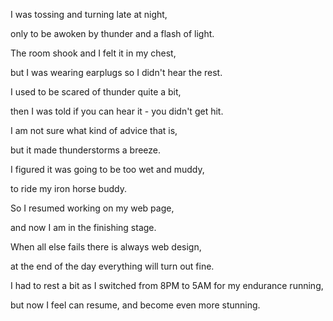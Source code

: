 I was tossing and turning late at night,

only to be awoken by thunder and a flash of light.

The room shook and I felt it in my chest,

but I was wearing earplugs so I didn't hear the rest.

I used to be scared of thunder quite a bit,

then I was told if you can hear it - you didn't get hit.

I am not sure what kind of advice that is,

but it made thunderstorms a breeze.

I figured it was going to be too wet and muddy,

to ride my iron horse buddy.

So I resumed working on my web page,

and now I am in the finishing stage.

When all else fails there is always web design,

at the end of the day everything will turn out fine.

I had to rest a bit as I switched from 8PM to 5AM for my endurance running,

but now I feel can resume, and become even more stunning.
